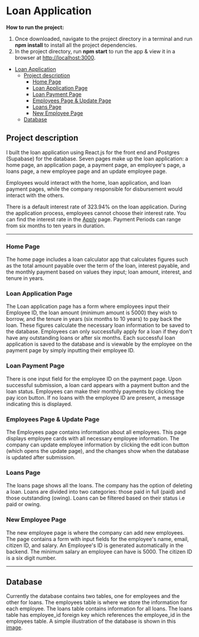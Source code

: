 # Loan Application

**How to run the project:**

1. Once downloaded, navigate to the project directory in a terminal and run **npm install** to install all the project dependencies.
2. In the project directory, run **npm start** to run the app & view it in a browser at [http://localhost:3000](http://localhost:3000).

- [Loan Application](#loan-application)
  - [Project description](#project-description)
    - [Home Page](#home-page)
    - [Loan Application Page](#loan-application-page)
    - [Loan Payment Page](#loan-payment-page)
    - [Employees Page \& Update Page](#employees-page--update-page)
    - [Loans Page](#loans-page)
    - [New Employee Page](#new-employee-page)
  - [Database](#database)

## Project description

I built the loan application using React.js for the front end and Postgres (Supabase) for the database. Seven pages make up the loan application: a home page, an application page, a payment page, an employee's page, a loans page, a new employee page and an update employee page.

Employees would interact with the home, loan application, and loan payment pages, while the company responsible for disbursement would interact with the others.

There is a default interest rate of 323.94% on the loan application. During the application process, employees cannot choose their interest rate. You can find the interest rate in the [Apply](/src/pages/Apply.js) page. Payment Periods can range from six months to ten years in duration.

---

### Home Page
The home page includes a loan calculator app that calculates figures such as the total amount payable over the term of the loan, interest payable, and the monthly payment based on values they input; loan amount, interest, and tenure in years.

### Loan Application Page
The Loan application page has a form where employees input their Employee ID, the loan amount (minimum amount is 5000) they wish to borrow, and the tenure in years (six months to 10 years) to pay back the loan. These figures calculate the necessary loan information to be saved to the database. Employees can only successfully apply for a loan if they don't have any outstanding loans or after six months. Each successful loan application is saved to the database and is viewable by the employee on the payment page by simply inputting their employee ID.

### Loan Payment Page
There is one input field for the employee ID on the payment page. Upon successful submission, a loan card appears with a payment button and the loan status. Employees can make their monthly payments by clicking the pay icon button. If no loans with the employee ID are present, a message indicating this is displayed.

### Employees Page & Update Page
The Employees page contains information about all employees. This page displays employee cards with all necessary employee information. The company can update employee information by clicking the edit icon button (which opens the update page), and the changes show when the database is updated after submission.

### Loans Page
The loans page shows all the loans. The company has the option of deleting a loan. Loans are divided into two categories: those paid in full (paid) and those outstanding (owing). Loans can be filtered based on their status i.e paid or owing.

### New Employee Page
The new employee page is where the company can add new employees. The page contains a form with input fields for the employee's name, email, citizen ID, and salary. An Employee's ID is generated automatically in the backend. The minimum salary an employee can have is 5000. The citizen ID is a six digit number.

---

## Database
Currently the database contains two tables, one for employees and the other for loans. The employees table is where we store the information for each employee. The loans table contains information for all loans. The loans table has employee_id foreign key which references the employee_id in the employees table. A simple illustration of the database is shown in this [image](loan-app-db.png).